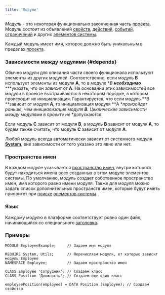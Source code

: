 ```yaml
---
title: 'Модули'
---
```


*Модуль* - это некоторая функционально законченная часть [проекта](Projects.md). Модуль состоит из объявлений [с](Element_identification.md)[войств](Properties.md), [действий](Actions.md), [событий](Events.md), [ограничений](Constraints.md) и других [элементов системы](Naming.md).

Каждый модуль имеет имя, которое должно быть уникальным в пределах [проекта](Projects.md).

### Зависимости между модулями {#depends}

Обычно модули для описания части своего функционала используют элементы из других модулей. Соответственно, если модуль **B** использует элементы из модуля **A**, то в модуле **B **необходимо*** ***указать, что он *зависит* от **A**. На основании этих зависимостей все модули в проекте выстраиваются в некотором порядке, в котором происходит их инициализация. Гарантируется, что если модуль **B **зависит от модуля **A**, то инициализация модуля **A **произойдет раньше, чем инициализация модуля **B**. Циклические зависимости между модулями в проекте не* *допускаются.  

Если модуль **C** зависит от модуля **B**, а модуль **B** зависит от модуля **A**, то будем также считать, что модуль **С** зависит от модуля **A**.

Любой модуль всегда автоматически зависит от системного модуля **[System](https://github.com/lsfusion/platform/blob/master/server/src/main/lsfusion/system/System.lsf)**, вне зависимости от того указано это явно или нет.

### Пространства имен

В каждом модуле указывается [пространство имен](Naming.md#namespace), внутри которого будут находиться имена всех созданных в этом модуле элементов системы. По умолчанию, модуль создает собственное пространство имен, имя которого равно имени модуля. Также для модуля можно задать список дополнительных пространств имен, которые будут иметь приоритет при [поиске](Search.md) [элементов системы](Element_identification.md).

### Язык

Каждому модулю в платформе соответствует ровно один файл, начинающийся со специального [заголовка](Module_header.md).

### Примеры

```lsf
MODULE EmployeeExample;	 	// Задаем имя модуля

REQUIRE System, Utils;	 	// Перечисляем модули, от которых зависит модуль Employee
NAMESPACE Employee;		 	// Задаем пространство имен

CLASS Employee 'Сотрудник';	// Создаем класс
CLASS Position 'Должность'; // Создаем еще один класс

employeePosition(employee) = DATA Position (Employee); // Создаем свойство
```
